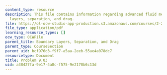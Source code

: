 ```yaml
---
content_type: resource
description: This file contains information regarding advanced fluid mechanics, boundary
  layers, separation, and drag.
file: https://ol-ocw-studio-app-production.s3.amazonaws.com/courses/2-25-advanced-fluid-mechanics-fall-2013/a38427fa9e174a8cf5759e2178b6c13d_MIT2_25F13_Problem9.09.pdf
file_type: application/pdf
learning_resource_types: []
ocw_type: OCWFile
parent_title: Boundary Layers, Separation, and Drag
parent_type: CourseSection
parent_uid: bcf976d3-f9f7-a5aa-2eeb-55ae4a078dc7
resourcetype: Document
title: Problem 9.03
uid: a38427fa-9e17-4a8c-f575-9e2178b6c13d
---
```

